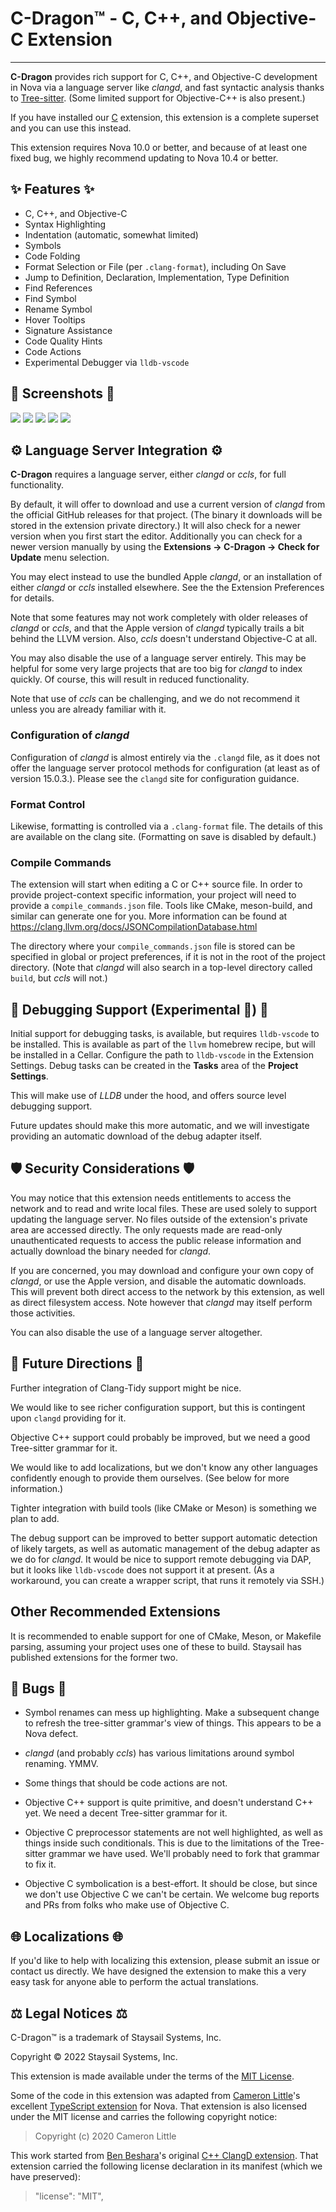 # C-Dragon&trade; - C, C++, and Objective-C Extension

---

**C-Dragon** provides rich support for C, C++, and Objective-C development in Nova via
a language server like _clangd_, and fast syntactic analysis thanks to [Tree-sitter][3].
(Some limited support for Objective-C++ is also present.)

If you have installed our [C][4] extension, this extension is a complete
superset and you can use this instead.

This extension requires Nova 10.0 or better, and because of at least one fixed bug, we
highly recommend updating to Nova 10.4 or better.

## ✨ Features ✨

- C, C++, and Objective-C
- Syntax Highlighting
- Indentation (automatic, somewhat limited)
- Symbols
- Code Folding
- Format Selection or File (per `.clang-format`), including On Save
- Jump to Definition, Declaration, Implementation, Type Definition
- Find References
- Find Symbol
- Rename Symbol
- Hover Tooltips
- Signature Assistance
- Code Quality Hints
- Code Actions
- Experimental Debugger via `lldb-vscode`

## 📸 Screenshots 📸

![](https://raw.githubusercontent.com/staysail/nova-cdragon/main/screenshot1.png)
![](https://raw.githubusercontent.com/staysail/nova-cdragon/main/screenshot2.png)
![](https://raw.githubusercontent.com/staysail/nova-cdragon/main/screenshot3.png)
![](https://raw.githubusercontent.com/staysail/nova-cdragon/main/screenshot4.png)
![](https://raw.githubusercontent.com/staysail/nova-cdragon/main/screenshot5.png)

## ⚙️ Language Server Integration ⚙️

**C-Dragon** requires a language server, either _clangd_ or _ccls_, for full functionality.

By default, it will offer to download and use a current version of _clangd_
from the official GitHub releases for that project. (The binary it downloads
will be stored in the extension private directory.) It will also check
for a newer version when you first start the editor. Additionally you can
check for a newer version manually by using the **Extensions → C-Dragon → Check for Update**
menu selection.

You may elect instead to use the bundled Apple _clangd_, or an installation of
either _clangd_ or _ccls_ installed elsewhere. See the the Extension Preferences
for details.

Note that some features may not work completely with older releases of _clangd_ or
_ccls_, and that the Apple version of _clangd_ typically trails a bit behind the
LLVM version. Also, _ccls_ doesn't understand Objective-C at all.

You may also disable the use of a language server entirely. This may be helpful
for some very large projects that are too big for _clangd_ to index quickly.
Of course, this will result in reduced functionality.

Note that use of _ccls_ can be challenging, and we do not recommend it unless
you are already familiar with it.

### Configuration of _clangd_

Configuration of _clangd_ is almost entirely via the `.clangd` file, as it does
not offer the language server protocol methods for configuration (at least as of
version 15.0.3.). Please see the `clangd` site for configuration guidance.

### Format Control

Likewise, formatting is controlled via a `.clang-format` file. The details of this
are available on the clang site. (Formatting on save is disabled by default.)

### Compile Commands

The extension will start when editing a C or C++ source file.
In order to provide project-context specific information, your project will need to provide a `compile_commands.json` file.
Tools like CMake, meson-build, and similar can generate one for you.
More information can be found at https://clang.llvm.org/docs/JSONCompilationDatabase.html

The directory where your `compile_commands.json` file is stored can be specified in global or project preferences,
if it is not in the root of the project directory.
(Note that _clangd_ will also search in a top-level directory called `build`, but _ccls_ will not.)

## 🐞 Debugging Support (Experimental 🥽) 🐞

Initial support for debugging tasks, is available, but requires `lldb-vscode` to be installed.
This is available as part of the `llvm` homebrew recipe, but will be installed in a Cellar.
Configure the path to `lldb-vscode` in the Extension Settings. Debug tasks can be created in
the **Tasks** area of the **Project Settings**.

This will make use of _LLDB_ under the hood, and offers source level debugging support.

Future updates should make this more automatic, and we will investigate providing an
automatic download of the debug adapter itself.

## 🛡️ Security Considerations 🛡️

You may notice that this extension needs entitlements to access
the network and to read and write local files.
These are used solely to support updating the language server.
No files outside of the extension's private area are accessed directly.
The only requests made are read-only unauthenticated requests to access
the public release information and actually download the binary
needed for _clangd_.

If you are concerned, you may download and configure your own
copy of _clangd_, or use the Apple version, and disable the automatic downloads.
This will prevent both direct access to the network by this extension,
as well as direct filesystem access. Note however that _clangd_
may itself perform those activities.

You can also disable the use of a language server altogether.

## 🔮 Future Directions 🔮

Further integration of Clang-Tidy support might be nice.

We would like to see richer configuration support, but this is contingent upon
`clangd` providing for it.

Objective C++ support could probably be improved, but we need a good Tree-sitter grammar for it.

We would like to add localizations, but we don't know any other languages confidently enough to provide them ourselves. (See below for more information.)

Tighter integration with build tools (like CMake or Meson) is something we plan to add.

The debug support can be improved to better support automatic detection of likely
targets, as well as automatic management of the debug adapter as we do for _clangd_.
It would be nice to support remote debugging via DAP, but it looks like `lldb-vscode` does not
support it at present. (As a workaround, you can create a wrapper script, that runs it
remotely via SSH.)

## Other Recommended Extensions

It is recommended to enable support for one of CMake, Meson, or Makefile parsing,
assuming your project uses one of these to build.
Staysail has published extensions for the former two.

## 🐜 Bugs 🐜

- Symbol renames can mess up highlighting. Make a subsequent change to refresh the
  tree-sitter grammar's view of things. This appears to be a Nova defect.
- _clangd_ (and probably _ccls_) has various limitations around symbol renaming. YMMV.

- Some things that should be code actions are not.

- Objective C++ support is quite primitive, and doesn't understand C++ yet.
  We need a decent Tree-sitter grammar for it.

- Objective C preprocessor statements are not well highlighted, as well as things inside such conditionals.
  This is due to the limitations of the Tree-sitter grammar we have used.
  We'll probably need to fork that grammar to fix it.

- Objective C symbolication is a best-effort.
  It should be close, but since we don't use Objective C we can't be certain.
  We welcome bug reports and PRs from folks who make use of Objective C.

## 🌐 Localizations 🌐

If you'd like to help with localizing this extension, please submit an issue or
contact us directly. We have designed the extension to make this a very easy task
for anyone able to perform the actual translations.

## ⚖️ Legal Notices ⚖️

C-Dragon&trade; is a trademark of Staysail Systems, Inc.

Copyright &copy; 2022 Staysail Systems, Inc.

This extension is made available under the terms of the [MIT License][7].

Some of the code in this extension was adapted from [Cameron Little][5]'s
excellent [TypeScript extension][6] for Nova.
That extension is also licensed under the MIT license and carries the
following copyright notice:

> Copyright (c) 2020 Cameron Little

This work started from [Ben Beshara][1]'s original [C++ ClangD extension][2].
That extension carried the following license declaration in its manifest (which
we have preserved):

> "license": "MIT",

[1]: https://benbeshara.id.au/ "Ben Beshara"
[2]: https://github.com/benbeshara/nova-cplusplus
[3]: https://tree-sitter.github.io/tree-sitter/ "Tree-sitter web site"
[4]: https://github.com/staysail/nova-c "C support for Nova"
[5]: https://github.com/apexskier "Cameron Little's GitHub page"
[6]: https://github.com/apexskier/nova-typescript "TypeScript Extension for Nova"
[7]: https://github.com/staysail/nova-cdragon/blob/main/LICENSE.md "MIT License"
